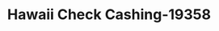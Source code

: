 ---
f_zip-code: 96782
f_state-code: HI
title: Hawaii Check Cashing-19358
f_phone: 808-456-8011
f_city-only: Pearl City
f_address: 897 Kamehameha Hwy Ste 101 Pearl City
f_location-unique-id: '19358'
slug: hawaii-check-cashing-19358
updated-on: '2024-05-30T13:46:58.046Z'
created-on: '2024-05-30T13:36:59.803Z'
published-on: '2024-05-30T13:54:32.469Z'
f_city-state: cms/city/pearl-city-hi.md
f_company: cms/company/hawaii-check-cashing.md
f_state: cms/state/hawaii.md
layout: '[payday-loan].html'
tags: payday-loan
---